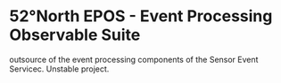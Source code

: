 # 52°North EPOS - Event Processing Observable Suite

outsource of the event processing components of the Sensor Event
Servicec. Unstable project.
